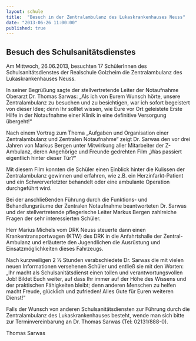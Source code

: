 ```yaml
---
layout: schule
title:  "Besuch in der Zentralambulanz des Lukaskrankenhauses Neuss"
date: "2013-06-26 11:00:00"
published: true
---
```


## Besuch des Schulsanitätsdienstes

Am Mittwoch, 26.06.2013, besuchten 17 SchülerInnen des Schulsanitätsdienstes der Realschule Golzheim die Zentralambulanz des Lukaskrankenhauses Neuss.

In seiner Begrüßung sagte der stellvertretende Leiter der Notaufnahme Oberarzt Dr. Thomas Sarwas: „Als ich von Eurem Wunsch hörte, unsere Zentralambulanz zu besuchen und zu besichtigen, war ich sofort begeistert von dieser Idee; denn Ihr solltet wissen, wie Eure vor Ort geleistete Erste Hilfe in der Notaufnahme einer Klinik in eine definitive Versorgung übergeht!“

Nach einem Vortrag zum Thema „Aufgaben und Organisation einer Zentralambulanz und Zentralen Notaufnahme“ zeigt Dr. Sarwas den vor drei Jahren von Markus Bergen unter Mitwirkung aller Mitarbeiter der Z-Ambulanz, deren Angehörige und Freunde gedrehten Film „Was passiert eigentlich hinter dieser Tür?“ 

Mit diesem Film konnten die Schüler einen Einblick hinter die Kulissen der Zentralambulanz gewinnen und erfahren, wie z.B. ein Herzinfarkt-Patient und ein Schwerverletzter behandelt oder eine ambulante Operation durchgeführt wird.

Bei der anschließenden Führung durch die Funktions- und Behandlungsräume der Zentralen Notaufnahme beantworteten Dr. Sarwas und der stellvertretende pflegerische Leiter Markus Bergen zahlreiche Fragen der sehr interessierten Schüler.

Herr Marius Michels vom DRK Neuss steuerte dann einen Krankentransportwagen (KTW) des DRK in die Anfahrtshalle der Zentral-Ambulanz und erläuterte den Jugendlichen die Ausrüstung und Einsatzmöglichkeiten dieses Fahrzeugs.

Nach kurzweiligen 2 ½ Stunden verabschiedete Dr. Sarwas die mit vielen neuen Informationen versehenen Schüler und entließ sie mit den Worten: „Ihr macht als Schulsanitätsdienst einen tollen und verantwortungsvollen Job! Bildet Euch weiter, auf dass Ihr immer auf der Höhe des Wissens und der praktischen Fähigkeiten bleibt; denn anderen Menschen zu helfen macht Freude, glücklich und zufrieden! Alles Gute für Euren weiteren Dienst!“

Falls der Wunsch von anderen Schulsanitätsdiensten zur Führung durch die Zentralambulanz des Lukaskrankenhauses besteht, wende man sich bitte zur Terminvereinbarung an Dr. Thomas Sarwas (Tel: 02131/888-0).

Thomas Sarwas 
